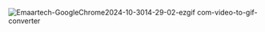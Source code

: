 

![Emaartech-GoogleChrome2024-10-3014-29-02-ezgif com-video-to-gif-converter](https://github.com/user-attachments/assets/1cf19050-f8e0-4687-bf12-e2b59acbdf7c)
